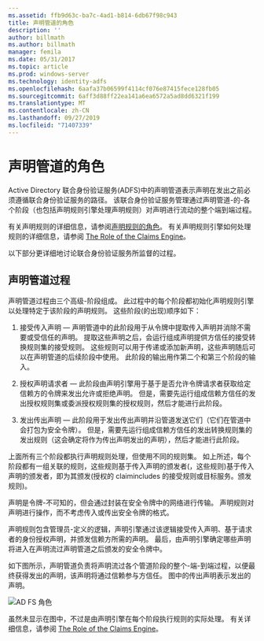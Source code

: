 ```yaml
---
ms.assetid: ffb9d63c-ba7c-4ad1-b814-6db67f98c943
title: 声明管道的角色
description: ''
author: billmath
ms.author: billmath
manager: femila
ms.date: 05/31/2017
ms.topic: article
ms.prod: windows-server
ms.technology: identity-adfs
ms.openlocfilehash: 6aafa37b06599f4114cf076e87415fece128fb05
ms.sourcegitcommit: 6aff3d88ff22ea141a6ea6572a5ad8dd6321f199
ms.translationtype: MT
ms.contentlocale: zh-CN
ms.lasthandoff: 09/27/2019
ms.locfileid: "71407339"
---
```

# <a name="the-role-of-the-claims-pipeline"></a>声明管道的角色
Active Directory 联合身份验证服务\(ADFS\)中的声明管道表示声明在发出之前必须遵循联合身份验证服务的路径。 该联合身份验证服务管理通过声明管道\-的\-各个阶段（也包括声明规则引擎处理声明规则）对声明进行流动的整个端到端过程。  
  
有关声明规则的详细信息，请参阅[声明规则的角色](The-Role-of-Claim-Rules.md)。 有关声明规则引擎如何处理规则的详细信息，请参阅 [The Role of the Claims Engine](The-Role-of-the-Claims-Engine.md)。  
  
以下部分更详细地讨论联合身份验证服务所监督的过程。  
  
## <a name="claims-pipeline-process"></a>声明管道过程  
声明管道过程由三个高级\-阶段组成。 此过程中的每个阶段都初始化声明规则引擎以处理特定于该阶段的声明规则。 这些阶段\(的出现\)顺序如下：  
  
1.  接受传入声明 — 声明管道中的此阶段用于从令牌中提取传入声明并消除不需要或受信任的声明。 提取这些声明之后，会运行组成声明提供方信任的接受转换规则集的接受规则。 这些规则可以用于传递或添加新声明，这些声明随后可以在声明管道的后续阶段中使用。 此阶段的输出用作第二个和第三个阶段的输入。  
  
2.  授权声明请求者 — 此阶段由声明引擎用于基于是否允许令牌请求者获取给定信赖方的令牌来发出允许或拒绝声明。 但是，需要先运行组成信赖方信任的发出授权规则集或委派授权规则集的授权规则，然后才能进行此阶段。  
  
3.  发出传出声明 — 此阶段用于发出传出声明并沿管道发送它们（它们在管道中会打包为安全令牌）。 但是，需要先运行组成信赖方信任的发出转换规则集的发出规则（这会确定将作为传出声明发出的声明），然后才能进行此阶段。  
  
上面所有三个阶段都执行声明规则处理，但使用不同的规则集。 如上所述，每个阶段都有一组关联的规则，这些规则基于传入声明的颁发者\(，这些规则\)基于传入声明的颁发者，即为其颁发\(授权的 claimincludes 的接受规则或目标服务。颁发规则\)。  
  
声明是令牌\-不可知的，但会通过封装在安全令牌中的网络进行传输。 声明规则对声明进行操作，而不考虑传入或传出安全令牌的格式。  
  
声明规则包含管理员\-定义的逻辑，声明引擎通过该逻辑接受传入声明、基于请求者的身份授权声明，并颁发信赖方所需的声明。 最后，由声明引擎确定哪些声明将进入在声明流过声明管道之后颁发的安全令牌中。  
  
如下图所示，声明管道负责将声明流过各个管道阶段的整个\-端\-到端过程，以便最终获得发出的声明，该声明将通过信赖参与方信任。 图中的传出声明表示发出的声明。  
  
![AD FS 角色](media/adfs2_pipeline.gif)  
  
虽然未显示在图中，不过是由声明引擎在每个阶段执行规则的实际处理。 有关详细信息，请参阅 [The Role of the Claims Engine](The-Role-of-the-Claims-Engine.md)。  
  


